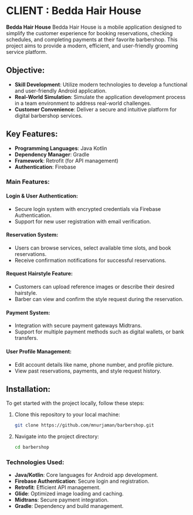 # CLIENT : Bedda Hair House

**Bedda Hair House** Bedda Hair House is a mobile application designed to simplify the customer experience for booking reservations, checking schedules, and completing payments at their favorite barbershop. This project aims to provide a modern, efficient, and user-friendly grooming service platform.

## Objective:
- **Skill Development**: Utilize modern technologies to develop a functional and user-friendly Android application.
- **Real-World Simulation**: Simulate the application development process in a team environment to address real-world challenges.
- **Customer Convenience**: Deliver a secure and intuitive platform for digital barbershop services.

## Key Features:
- **Programming Languages**: Java Kotlin
- **Dependency Manager**: Gradle
- **Framework**: Retrofit (for API management)
- **Authentication**: Firebase

### Main Features:
#### Login & User Authentication:
- Secure login system with encrypted credentials via Firebase Authentication.
- Support for new user registration with email verification.

#### Reservation System:
- Users can browse services, select available time slots, and book reservations.
- Receive confirmation notifications for successful reservations.
  
#### Request Hairstyle Feature:
- Customers can upload reference images or describe their desired hairstyle.
- Barber can view and confirm the style request during the reservation.

#### Payment System: 
- Integration with secure payment gateways Midtrans.
- Support for multiple payment methods such as digital wallets, or bank transfers.
  
#### User Profile Management:
- Edit account details like name, phone number, and profile picture.
- View past reservations, payments, and style request history.



## Installation:
To get started with the project locally, follow these steps:

1. Clone this repository to your local machine:
   ```bash
   git clone https://github.com/mnurjaman/barbershop.git  
2. Navigate into the project directory:
   ```bash
   cd barbershop

### Technologies Used:
- **Java/Kotlin**: Core languages for Android app development.
- **Firebase Authentication**: Secure login and registration.
- **Retrofit**: Efficient API management.
- **Glide**: Optimized image loading and caching.
- **Midtrans**: Secure payment integration.
- **Gradle**: Dependency and build management.


